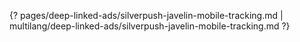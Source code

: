{? pages/deep-linked-ads/silverpush-javelin-mobile-tracking.md | multilang/deep-linked-ads/silverpush-javelin-mobile-tracking.md ?}
